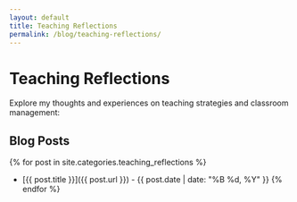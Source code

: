 ```yaml
---
layout: default
title: Teaching Reflections
permalink: /blog/teaching-reflections/
---
```


# Teaching Reflections

Explore my thoughts and experiences on teaching strategies and classroom management:

## Blog Posts
{% for post in site.categories.teaching_reflections %}
- [{{ post.title }}]({{ post.url }}) - {{ post.date | date: "%B %d, %Y" }}
{% endfor %}
